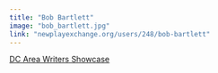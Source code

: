 ```yaml
---
title: "Bob Bartlett"
image: "bob_bartlett.jpg"
link: "newplayexchange.org/users/248/bob-bartlett"
---
```


[DC Area Writers Showcase]((/programs/dc-area-writers-showcase))
